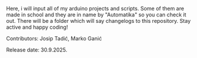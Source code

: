 Here, i will input all of my arduino projects and scripts. Some of them are made in school and they are in name by "Automatika" so you can check it out. There will be a folder which will say changelogs to this repository. Stay active and happy coding! 

Contributors: Josip Tadić, Marko Ganić

Release date: 30.9.2025.
